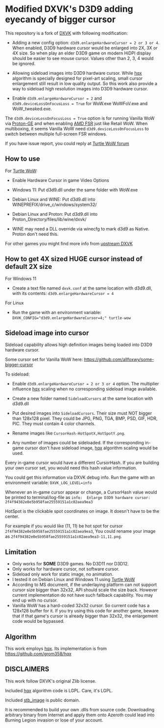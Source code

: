 # Modified DXVK's D3D9 adding eyecandy of bigger cursor

This repository is a fork of [DXVK](https://github.com/doitsujin/dxvk/) with following modification:

- Adding a new config option: `d3d9.enlargeHardwareCursor = 2 or 3 or 4`. When enabled, D3D9 hardware cursor would be enlarged into 2X, 3X or 4X size. So when play an elder D3D9 game on modern HiDPI display should be easier to see mouse cursor. Values other than 2, 3, 4 would be ignored.

- Allowing sideload images into D3D9 hardware cursor. While [hqx](https://en.wikipedia.org/wiki/Hqx) algorithm is specially designed for pixel-art scaling, small cursor enlargement still result in low quality output. So this work also provide a way to sideload high resolution images into D3D9 hardware cursor.

- Enable `d3d9.enlargeHardwareCursor = 2` and `d3d9.deviceLossOnFocusLoss = True` for WoW.exe WoWFoV.exe and WoW_tweaked.exe. 

The `d3d9.deviceLossOnFocusLoss = True` option is for running Vanilla WoW via [Proton-GE](https://github.com/GloriousEggroll/proton-ge-custom) and when enabling [AMD FSR](https://www.amd.com/en/products/graphics/technologies/fidelityfx/super-resolution.html) just like Retail WoW. When multiboxing, it seems Vanilla WoW need `d3d9.deviceLossOnFocusLoss` to switch between multiple full-screen FSR windows.

If you have issue report, you could reply at [Turtle WoW forum](https://forum.turtle-wow.org/viewtopic.php?t=12997)



## How to use

For [Turtle WoW](https://turtle-wow.org/):

- Enable Hardware Cursor in game Video Options

- Windows 11: Put d3d9.dll under the same folder with WoW.exe

- Debian Linux and WINE: Put d3d9.dll into WINEPREFIX/drive_c/windows/system32/

- Debian Linux and Proton: Put d3d9.dll into Proton_Directory/files/lib/wine/dxvk/

- WINE may need a DLL override via winecfg to mark d3d9 as Native. Proton don't need this.

For other games you might find more info from [upstream DXVK](https://github.com/doitsujin/dxvk/)



## How to get 4X sized HUGE cursor instead of default 2X size

For Windows 11
- Create a text file named `dxvk.conf` at the same location with d3d9.dll, with its contents: `d3d9.enlargeHardwareCursor = 4`


For Linux
- Run the game with an environment variable: `DXVK_CONFIG="d3d9.enlargeHardwareCursor=4;" turtle-wow`



## Sideload image into cursor

Sideload capability allows high definition images being loaded into D3D9 hardware cursor.

Some cursor set for Vanilla WoW here: https://github.com/allfoxwy/some-bigger-cursor

To sideload:
- Enable `d3d9.enlargeHardwareCursor = 2 or 3 or 4` option. The multiplier influence [hqx](https://en.wikipedia.org/wiki/Hqx) scaling when no corresponding sideload image available.

- Create a new folder named `SideloadCursors` at the same location with d3d9.dll

- Put desired images into `SideloadCursors`. Their size must NOT bigger than 128x128 pixel. They could be JPG, PNG, TGA, BMP, PSD, GIF, HDR, PIC. They must contain 4 color channels.

- Rename images like `CursorHash-HotSpotX,HotSpotY.png`.

- Any number of images could be sideloaded. If the corresponding in-game cursor don't have sideload image, [hqx](https://en.wikipedia.org/wiki/Hqx) algorithm scaling would be used.


Every in-game cursor would have a different CursorHash. If you are building your own cursor set, you would need this hash value information.

You could get this information via DXVK debug info. Run the game with an environment variable: `DXVK_LOG_LEVEL=info`

Whenever an in-game cursor appear or change, a CursorHash value would be printed to terminal/log-file as
`info:  Enlarge D3D9 hardware cursor: 2f4f94382e0e5b958fae25559151a1c02aea9ea3`

HotSpot is the clickable spot coordinates on image. It doesn't have to be the center.

For example if you would like (11, 11) be hot spot for cursor `2f4f94382e0e5b958fae25559151a1c02aea9ea3`,
You could rename your image as `2f4f94382e0e5b958fae25559151a1c02aea9ea3-11,11.png`.



## Limitation

- Only works for **SOME** D3D9 games. No D3D11 nor D3D12.
- Only works for hardware cursor, not software cursor.
- Sideload only work for static image, no animation.
- I tested it on Debian Linux and Windows 11 using [Turtle WoW](https://turtle-wow.org/)
- According to MS document, if the underlaying platform can not support cursor size bigger than 32x32, API should scale the size back. However current implementation do not have such fallback capability. You may end up with no cursor.
- Vanilla WoW has a hard-coded 32x32 cursor. So current code has a 128x128 buffer for it. If you try using this code for another game, beware that if that game's cursor is already bigger than 32x32, the enlargement code would be bypassed.



## Algorithm

This work employs [hqx](https://en.wikipedia.org/wiki/Hqx). Its implementation is from https://github.com/grom358/hqx



## DISCLAIMERS

This work follow DXVK's original Zlib license.

Included [hqx](https://en.wikipedia.org/wiki/Hqx) algorithm code is LGPL.
Care, it's LGPL.

Included [stb_image](https://github.com/nothings/stb) is public domain.

It is recommended to build your own .dlls from source code. Downloading arbitrary binary from Internet and apply them onto Azeroth could lead into Burning Legion invasion or lose of your account.



